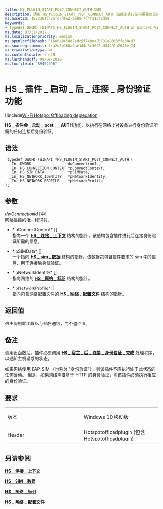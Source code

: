```yaml
---
title: HS_PLUGIN_START_POST_CONNECT_AUTH 函数
description: 调用 HS_PLUGIN_START_POST_CONNECT_AUTH 函数来执行任何需要的连接后身份验证，以通过网络对设备进行身份验证。
ms.assetid: f52236fc-2afd-46e2-ae88-7c4fa10f8d59
keywords:
- typedef DWORD (WINAPI HS_PLUGIN_START_POST_CONNECT_AUTH 从 Windows Vista 开始) 函数网络驱动程序
ms.date: 07/31/2017
ms.localizationpriority: medium
ms.openlocfilehash: 51600a8658d7edc5f74bea8b731a8033ffa38e97
ms.sourcegitcommit: 7ca2d3e360a4ae1d4d3c3092bd34492a2645ef74
ms.translationtype: MT
ms.contentlocale: zh-CN
ms.lasthandoff: 09/02/2020
ms.locfileid: "89402996"
---
```

# <a name="hs_plugin_start_post_connect_auth-function"></a>HS \_ 插件 \_ 启动 \_ 后 \_ 连接 \_ 身份验证功能

[!include[Wi-Fi Hotspot Offloading deprecation](../includes/wi-fi-hotspot-offloading-deprecation.md)]


**HS \_ 插件会 \_ 启动 \_ post \_ \_ AUTH**功能，以执行在网络上对设备进行身份验证所需的任何连接后身份验证。

<a name="syntax"></a>语法
------

```ManagedCPlusPlus
 typedef DWORD (WINAPI *HS_PLUGIN_START_POST_CONNECT_AUTH)(
  _In_ DWORD                 dwConnectionId,
  _In_ HS_CONNECTION_CONTEXT *pConnectContext,
  _In_ HS_SIM_DATA           *pSIMData,
  _In_ HS_NETWORK_IDENTITY   *pNetworkIdentity,
  _In_ HS_NETWORK_PROFILE    *pNetworkProfile
);
```

<a name="parameters"></a>参数
----------

*dwConnectionId* \[中\]  
网络连接的唯一标识符。

* \* pConnectContext* \[\]  
指向一个 [**HS \_ 连接 \_ 上下文**](hs-connection-context.md) 结构的指针，该结构包含插件进行后连接身份验证所需的信息。

* \* pSIMData* \[\]  
一个指向 [**HS \_ sim \_ 数据**](hs-sim-data.md) 结构的指针，该数据包包含插件要求的 sim 中的信息，用于连接后身份验证。

* \* pNetworkIdentity* \[\]  
指向网络的 [**HS \_ 网络 \_ 标识**](hs-network-identity.md) 结构的指针。

* \* pNetworkProfile* \[\]  
指向包含网络配置文件的 [**HS \_ 网络 \_ 配置文件**](hs-network-profile.md) 结构的指针。

<a name="return-value"></a>返回值
------------

宿主调用此函数以与插件通信，而不返回值。

<a name="remarks"></a>备注
-------

调用此函数后，插件必须调用 [**HS \_ 宿主 \_ 后 \_ 连接 \_ 身份验证 \_ 完成**](hs-host-post-connect-auth-completion.md) 处理程序，以通知主机请求的状态。

如果网络使用 EAP-SIM （也称为 "身份验证"），则该插件不应执行处于此状态的任何活动。 但是，如果网络需要基于 HTTP 的身份验证，则该插件必须执行相应的身份验证。

<a name="requirements"></a>要求
------------

<table>
<colgroup>
<col width="50%" />
<col width="50%" />
</colgroup>
<tbody>
<tr class="odd">
<td><p>版本</p></td>
<td><p>Windows 10 移动版</p></td>
</tr>
<tr class="even">
<td><p>Header</p></td>
<td>Hotspotoffloadplugin (包含 Hotspotoffloadplugin) </td>
</tr>
</tbody>
</table>

## <a name="see-also"></a>另请参阅


[**HS \_ 连接 \_ 上下文**](hs-connection-context.md)

[**HS \_ SIM \_ 数据**](hs-sim-data.md)

[**HS \_ 网络 \_ 标识**](hs-network-identity.md)

[**HS \_ 网络 \_ 配置文件**](hs-network-profile.md)

 

 




